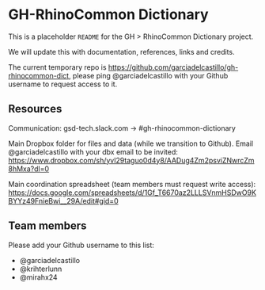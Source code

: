 # GH-RhinoCommon Dictionary

This is a placeholder `README` for the GH > RhinoCommon Dictionary project.

We will update this with documentation, references, links and credits.

The current temporary repo is https://github.com/garciadelcastillo/gh-rhinocommon-dict, please ping @garciadelcastillo with your Github username to request access to it.


## Resources

Communication: gsd-tech.slack.com -> #gh-rhinocommon-dictionary

Main Dropbox folder for files and data (while we transition to Github). Email @garciadelcastillo with your dbx email to be invited:
https://www.dropbox.com/sh/yvl29taguo0d4y8/AADug4Zm2psviZNwrcZm8hMxa?dl=0

Main coordination spreadsheet (team members must request write access):
https://docs.google.com/spreadsheets/d/1Gf_T6670az2LLLSVnmHSDwO9KBYYz49FnieBwi__29A/edit#gid=0


## Team members

Please add your Github username to this list:

- @garciadelcastillo
- @krihterlunn
- @mirahx24
